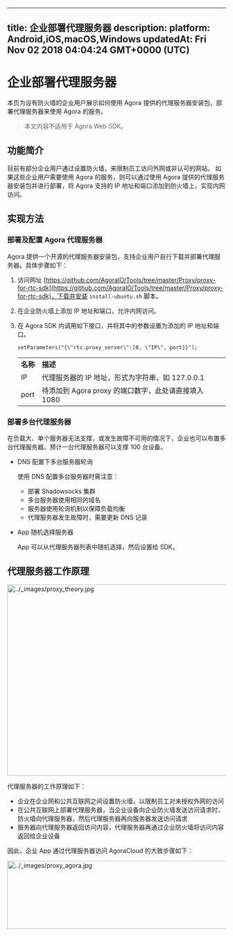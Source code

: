 
---
title: 企业部署代理服务器
description: 
platform: Android,iOS,macOS,Windows
updatedAt: Fri Nov 02 2018 04:04:24 GMT+0000 (UTC)
---
# 企业部署代理服务器
本页为设有防火墙的企业用户展示如何使用 Agora 提供的代理服务器安装包，部署代理服务器来使用 Agora 的服务。

> 本文内容不适用于 Agora Web SDK。

## 功能简介

目前有部分企业用户通过设置防火墙，来限制员工访问外网或非认可的网站。 如果这些企业用户需要使用 Agora 的服务，则可以通过使用 Agora 提供的代理服务器安装包并进行部署，将 Agora 支持的 IP 地址和端口添加到防火墙上，实现内网访问。

## 实现方法
### 部署及配置 Agora 代理服务器

Agora 提供一个开源的代理服务器安装包，支持企业用户自行下载并部署代理服务器。具体步骤如下：

1.  访问网址 [https://github.com/AgoraIO/Tools/tree/master/Proxy/proxy-for-rtc-sdk](https://github.com/AgoraIO/Tools/tree/master/Proxy/proxy-for-rtc-sdk)，下载并安装 `install-ubuntu.sh` 脚本。

2.  在企业防火墙上添加 IP 地址和端口，允许内网访问。

3.  在 Agora SDK 内调用如下接口，并将其中的参数设置为添加的 IP 地址和端口。

	```
	setParameters("{\"rtc.proxy_server\":[0, \"IP\", port]}");
	```

	<table>
	<colgroup>
	<col/>
	<col/>
	</colgroup>
	<tbody>
	<tr><td><strong>名称</strong></td>
	<td><strong>描述</strong></td>
	</tr>
	<tr><td>IP</td>
	<td>代理服务器的 IP 地址，形式为字符串，如 127.0.0.1</td>
	</tr>
	<tr><td>port</td>
	<td>待添加到 Agora proxy 的端口数字，此处请直接填入 1080</td>
	</tr>
	</tbody>
	</table>


### 部署多台代理服务器

在负载大、单个服务器无法支撑，或发生故障不可用的情况下，企业也可以布置多台代理服务器。预计一台代理服务器可以支撑 100 台设备。

- DNS 配置下多台服务器轮询

	使用 DNS 配置多台服务器时需注意：

	-   部署 Shadowsocks 集群
	-   多台服务器使用相同的域名
	-   服务器使用轮询机制以保障负载均衡
	-   代理服务器发生故障时，需要更新 DNS 记录


- App 随机选择服务器

	App 可以从代理服务器列表中随机选择，然后设置给 SDK。

## 代理服务器工作原理

<img alt="../_images/proxy_theory.jpg" src="https://web-cdn.agora.io/docs-files/cn/proxy_theory.jpg" style="width: 742.4px; height: 440.0px;"/>


代理服务器的工作原理如下：

-   企业在企业网和公共互联网之间设置防火墙，以限制员工对未授权外网的访问
-   在公共互联网上部署代理服务器，当企业设备向企业防火墙发送访问请求时，防火墙向代理服务器，然后代理服务器再向服务器发送访问请求
-   服务器向代理服务器返回访问内容，代理服务器再通过企业防火墙将访问内容返回给企业设备

因此，企业 App 通过代理服务器访问 AgoraCloud 的大致步骤如下：

<img alt="../_images/proxy_agora.jpg" src="https://web-cdn.agora.io/docs-files/cn/proxy_agora.jpg" style="width: 651.2px; height: 156.8px;"/>

